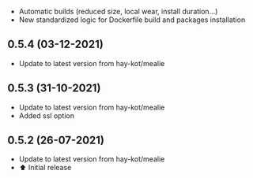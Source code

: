 - Automatic builds (reduced size, local wear, install duration...)
- New standardized logic for Dockerfile build and packages installation

## 0.5.4 (03-12-2021)
- Update to latest version from hay-kot/mealie

## 0.5.3 (31-10-2021)
- Update to latest version from hay-kot/mealie
- Added ssl option

## 0.5.2 (26-07-2021)
- Update to latest version from hay-kot/mealie
- :arrow_up: Initial release
